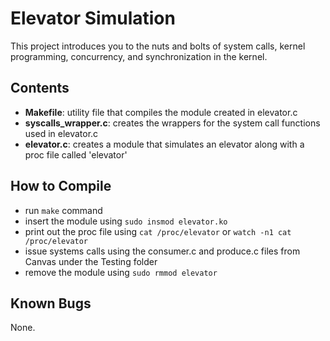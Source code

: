 # Elevator Simulation
This project introduces you to the nuts and bolts of system calls, kernel programming, concurrency, and synchronization in the kernel.

## Contents
- **Makefile**: utility file that compiles the module created in elevator.c
- **syscalls_wrapper.c**: creates the wrappers for the system call functions used in elevator.c
- **elevator.c**: creates a module that simulates an elevator along with a proc file called 'elevator'

## How to Compile
- run ```make``` command
- insert the module using ```sudo insmod elevator.ko```
- print out the proc file using ```cat /proc/elevator``` or ```watch -n1 cat /proc/elevator```
- issue systems calls using the consumer.c and produce.c files from Canvas under the Testing folder
- remove the module using ```sudo rmmod elevator```

## Known Bugs
None.
